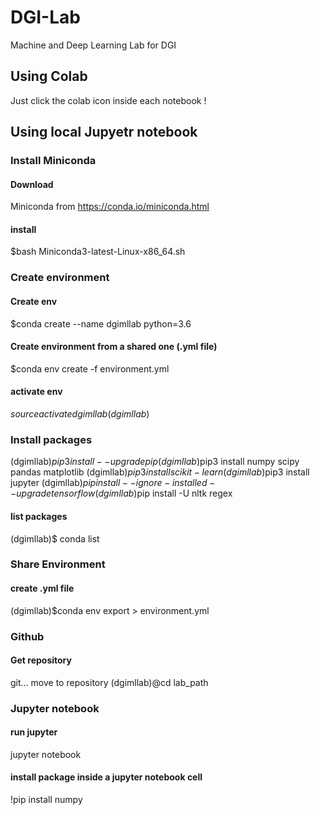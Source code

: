 # DGI-Lab

Machine and Deep Learning Lab for DGI

## Using Colab

Just click the colab icon inside each notebook !

## Using local Jupyetr notebook

### Install Miniconda

#### Download

Miniconda from https://conda.io/miniconda.html

#### install

\$bash Miniconda3-latest-Linux-x86_64.sh

### Create environment

#### Create env

\$conda create --name dgimllab python=3.6

#### Create environment from a shared one (.yml file)

\$conda env create -f environment.yml

#### activate env

$source activate dgimllab
(dgimllab)$

### Install packages

(dgimllab)$pip3 install --upgrade pip
(dgimllab)$pip3 install numpy scipy pandas matplotlib
(dgimllab)$pip3 install scikit-learn
(dgimllab)$pip3 install jupyter
(dgimllab)$pip install --ignore-installed --upgrade tensorflow
(dgimllab)$pip install -U nltk regex

#### list packages

(dgimllab)\$ conda list

### Share Environment

#### create .yml file

(dgimllab)\$conda env export > environment.yml

### Github

#### Get repository

git…
move to repository
(dgimllab)@cd lab_path

### Jupyter notebook

#### run jupyter

jupyter notebook

#### install package inside a jupyter notebook cell

!pip install numpy
